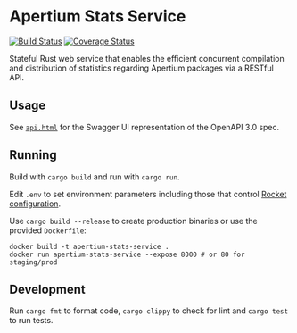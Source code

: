 Apertium Stats Service
======================

[![Build Status](https://travis-ci.org/apertium/apertium-stats-service.png?branch=master)](https://travis-ci.org/apertium/apertium-stats-service)
[![Coverage Status](https://coveralls.io/repos/github/apertium/apertium-stats-service/badge.svg?branch=master)](https://coveralls.io/github/apertium/apertium-stats-service?branch=master)

Stateful Rust web service that enables the efficient concurrent compilation
and distribution of statistics regarding Apertium packages via a RESTful API.

Usage
-----

See [`api.html`][1] for the Swagger UI representation of the OpenAPI 3.0 spec.

Running
-------

Build with `cargo build` and run with `cargo run`.

Edit `.env` to set environment parameters including those that control
[Rocket configuration][2].

Use `cargo build --release` to create production binaries or use the
provided `Dockerfile`:

    docker build -t apertium-stats-service .
    docker run apertium-stats-service --expose 8000 # or 80 for staging/prod

Development
-----------

Run `cargo fmt` to format code, `cargo clippy` to check for lint and
`cargo test` to run tests.

[1]: https://apertium.github.io/apertium-stats-service/
[2]: https://rocket.rs/guide/configuration
